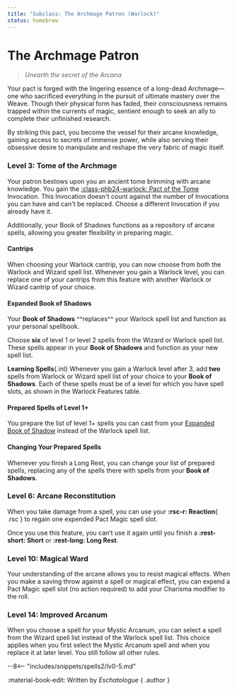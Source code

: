 ```yaml
---
title: "Subclass: The Archmage Patron (Warlock)"
status: homebrew
---
```


<p style="display:none">
Unearth the secret of the Arcana
</p>

# The Archmage Patron

> *Unearth the secret of the Arcana*

Your pact is forged with the lingering essence of a long-dead Archmage—one who sacrificed everything in the pursuit of ultimate mastery over the Weave. Though their physical form has faded, their consciousness remains trapped within the currents of magic, sentient enough to seek an ally to complete their unfinished research. 

By striking this pact, you become the vessel for their arcane knowledge, gaining access to secrets of immense power, while also serving their obsessive desire to manipulate and reshape the very fabric of magic itself.

### Level 3: Tome of the Archmage

Your patron bestows upon you an ancient tome brimming with arcane knowledge. You gain the [:class-phb24-warlock: Pact of the Tome] Invocation. This Invocation doesn't count against the number of Invocations you can have and can't be replaced. Choose a different Invocation if you already have it.  

Additionally, your Book of Shadows functions as a repository of arcane spells, allowing you greater flexibility in preparing magic.

#### Cantrips

When choosing your Warlock cantrip, you can now choose from both the Warlock and Wizard spell list. Whenever you gain a Warlock level, you can replace one of your cantrips from this feature with another Warlock or Wizard cantrip of your choice.

#### Expanded Book of Shadows

Your **Book of Shadows** ^^replaces^^ your Warlock spell list and function as your personal spellbook. 

Choose **six** of level 1 or level 2 spells from the Wizard or Warlock spell list. These spells appear in your **Book of Shadows** and function as your new spell list.

**Learning Spells**{.inl} Whenever you gain a Warlock level after 3, add **two** spells from Warlock or Wizard spell list of your choice to your **Book of Shadows**. Each of these spells must be of a level for which you have spell slots, as shown in the Warlock Features table. 

#### Prepared Spells of Level 1+

You prepare the list of level 1+ spells you can cast from your [Expanded Book of Shadow](#expanded-book-of-shadows) instead of the Warlock spell list.

#### Changing Your Prepared Spells

Whenever you finish a Long Rest, you can change your list of prepared spells, replacing any of the spells there with spells from your **Book of Shadows**.

[:class-phb24-warlock: Pact of the Tome]: ../../option/class-options/warlock-invocations/phb24.md#pact-of-the-tome

### Level 6: Arcane Reconstitution

When you take damage from a spell, you can use your **:rsc-r: Reaction**{ .rsc } to regain one expended Pact Magic spell slot.

Once you use this feature, you can’t use it again until you finish a **:rest-short: Short** or **:rest-long: Long Rest**.

### Level 10: Magical Ward

Your understanding of the arcane allows you to resist magical effects. When you make a saving throw against a spell or magical effect, you can expend a Pact Magic spell slot (no action required) to add your Charisma modifier to the roll.

### Level 14: Improved Arcanum

When you choose a spell for your Mystic Arcanum, you can select a spell from the Wizard spell list instead of the Warlock spell list. This choice applies when you first select the Mystic Arcanum spell and when you replace it at later level. You still follow all other rules.

--8<-- "includes/snippets/spells2/lv0-5.md"

:material-book-edit: Written by *Eschatologue*
{ .author }